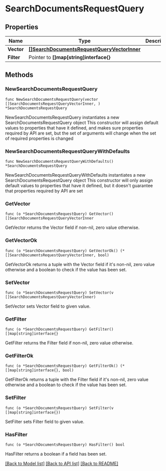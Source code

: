 # SearchDocumentsRequestQuery

## Properties

Name | Type | Description | Notes
------------ | ------------- | ------------- | -------------
**Vector** | [**[]SearchDocumentsRequestQueryVectorInner**](SearchDocumentsRequestQueryVectorInner.md) |  | 
**Filter** | Pointer to **[]map[string]interface{}** |  | [optional] 

## Methods

### NewSearchDocumentsRequestQuery

`func NewSearchDocumentsRequestQuery(vector []SearchDocumentsRequestQueryVectorInner, ) *SearchDocumentsRequestQuery`

NewSearchDocumentsRequestQuery instantiates a new SearchDocumentsRequestQuery object
This constructor will assign default values to properties that have it defined,
and makes sure properties required by API are set, but the set of arguments
will change when the set of required properties is changed

### NewSearchDocumentsRequestQueryWithDefaults

`func NewSearchDocumentsRequestQueryWithDefaults() *SearchDocumentsRequestQuery`

NewSearchDocumentsRequestQueryWithDefaults instantiates a new SearchDocumentsRequestQuery object
This constructor will only assign default values to properties that have it defined,
but it doesn't guarantee that properties required by API are set

### GetVector

`func (o *SearchDocumentsRequestQuery) GetVector() []SearchDocumentsRequestQueryVectorInner`

GetVector returns the Vector field if non-nil, zero value otherwise.

### GetVectorOk

`func (o *SearchDocumentsRequestQuery) GetVectorOk() (*[]SearchDocumentsRequestQueryVectorInner, bool)`

GetVectorOk returns a tuple with the Vector field if it's non-nil, zero value otherwise
and a boolean to check if the value has been set.

### SetVector

`func (o *SearchDocumentsRequestQuery) SetVector(v []SearchDocumentsRequestQueryVectorInner)`

SetVector sets Vector field to given value.


### GetFilter

`func (o *SearchDocumentsRequestQuery) GetFilter() []map[string]interface{}`

GetFilter returns the Filter field if non-nil, zero value otherwise.

### GetFilterOk

`func (o *SearchDocumentsRequestQuery) GetFilterOk() (*[]map[string]interface{}, bool)`

GetFilterOk returns a tuple with the Filter field if it's non-nil, zero value otherwise
and a boolean to check if the value has been set.

### SetFilter

`func (o *SearchDocumentsRequestQuery) SetFilter(v []map[string]interface{})`

SetFilter sets Filter field to given value.

### HasFilter

`func (o *SearchDocumentsRequestQuery) HasFilter() bool`

HasFilter returns a boolean if a field has been set.


[[Back to Model list]](../README.md#documentation-for-models) [[Back to API list]](../README.md#documentation-for-api-endpoints) [[Back to README]](../README.md)


